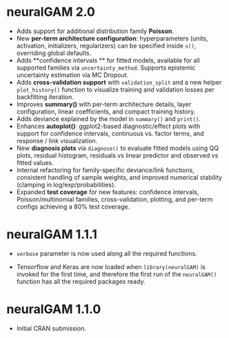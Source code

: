 
# neuralGAM 2.0


* Adds support for additional distribution family **Poisson**.
* New **per-term architecture configuration**: hyperparameters (units, activation, initializers, regularizers) can be specified inside `s()`, overriding global defaults.
* Adds **confidence intervals ** for fitted models, available for all supported families via `uncertainty_method`. Supports epistemic uncertainty estimation via MC Dropout. 
* Adds **cross-validation support** with `validation_split` and a new helper `plot_history()` function to visualize training and validation losses per backfitting iteration.
* Improves **summary()** with per-term architecture details, layer configuration, linear coefficients, and compact training history.
* Adds deviance explained by the model in `summary()` and `print()`. 
* Enhances **autoplot()**: ggplot2-based diagnostic/effect plots with support for confidence intervals, continuous vs. factor terms, and response / link visualization.
* New **diagnosis plots** via `diagnose()` to evaluate fitted models using QQ plots, residual histogram, residuals vs linear predictor and observed vs fitted values.  
* Internal refactoring for family-specific deviance/link functions, consistent handling of sample weights, and improved numerical stability (clamping in log/exp/probabilities).
* Expanded **test coverage** for new features: confidence intervals, Poisson/multinomial families, cross-validation, plotting, and per-term configs achieving a 80% test coverage. 

# neuralGAM 1.1.1

* `verbose` parameter is now used along all the required functions.

* Tensorflow and Keras are now loaded when `library(neuralGAM)` is invoked for the first time, and therefore the first run of the  `neuralGAM()` function has all the required packages ready.

# neuralGAM 1.1.0

* Initial CRAN submission.
